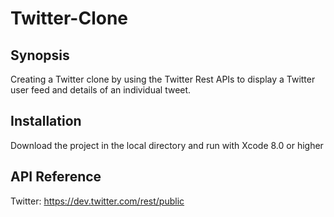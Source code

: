 # Twitter-Clone

## Synopsis

Creating a Twitter clone by using the Twitter Rest APIs to display a Twitter user feed and details of an individual tweet.

## Installation

Download the project in the local directory and run with Xcode 8.0 or higher

## API Reference

Twitter: https://dev.twitter.com/rest/public
